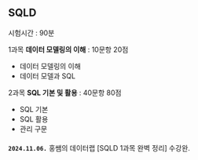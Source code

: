 ## SQLD
시험시간 : 90분

1과목 **데이터 모델링의 이해** : 10문항 20점
- 데이터 모델링의 이해
- 데이터 모델과 SQL

2과목 **SQL 기본 및 활용** : 40문항 80점
- SQL 기본
- SQL 활용
- 관리 구문

#### 
**`2024.11.06.`**
홍쌤의 데이터랩 [SQLD 1과목 완벽 정리] 수강완.
